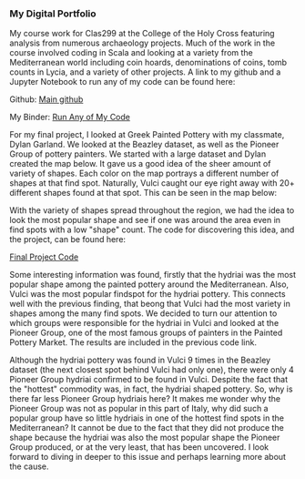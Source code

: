 
### My Digital Portfolio

My course work for Clas299 at the College of the Holy Cross featuring analysis from numerous archaeology projects. Much of the work in the course involved coding in Scala and looking at a variety from the Mediterranean world including coin hoards, denominations of coins, tomb counts in Lycia, and a variety of other projects. A link to my github and a Jupyter Notebook to run any of my code can be found here:

Github:
[Main github](https://github.com/mattpiekarczyk/clas299) 

My Binder:
[Run Any of My Code](https://hub.gke.mybinder.org/user/mattpiekarczyk-clas299-e0cn8mo0/tree)


For my final project, I looked at Greek Painted Pottery with my classmate, Dylan Garland. We looked at the Beazley dataset, as well as the Pioneer Group of pottery painters. We started with a large dataset and Dylan created the map below. It gave us a good idea of the sheer amount of variety of shapes. Each color on the map portrays a different number of shapes at that find spot. Naturally, Vulci caught our eye right away with 20+ different shapes found at that spot. This can be seen in the map below:

With the variety of shapes spread throughout the region, we had the idea to look the most popular shape and see if one was around the area even in find spots with a low "shape" count. The code for discovering this idea, and the project, can be found here:

[Final Project Code](https://mybinder.org/v2/gh/MattPiekarczyk/clas299/master?filepath=FinalProjectCode_2.ipynb)

Some interesting information was found, firstly that the hydriai was the most popular shape among the painted pottery around the Mediterranean. Also, Vulci was the most popular findspot for the hydriai pottery. This connects well with the previous finding, that beong that Vulci had the most variety in shapes among the many find spots. We decided to turn our attention to which groups were responsible for the hydriai in Vulci and looked at the Pioneer Group, one of the most famous groups of painters in the Painted Pottery Market. The results are included in the previous code link. 

Although the hydriai pottery was found in Vulci 9 times in the Beazley dataset (the next closest spot behind Vulci had only one), there were only 4 Pioneer Group hydriai confirmed to be found in Vulci. Despite the fact that the "hottest" commodity was, in fact, the hydriai shaped pottery. So, why is there far less Pioneer Group hydriais here? It makes me wonder why the Pioneer Group was not as popular in this part of Italy, why did such a popular group have so little hydriais in one of the hottest find spots in the Mediterranean? It cannot be due to the fact that they did not produce the shape because the hydriai was also the most popular shape the Pioneer Group produced, or at the very least, that has been uncovered. I look forward to diving in deeper to this issue and perhaps learning more about the cause. 
